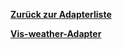 [**Zurück zur Adapterliste**](/adapterref/adapterliste.md)

[**Vis-weather-Adapter**](/adapterref/docs/iobroker.vis-weather/de/README.md)